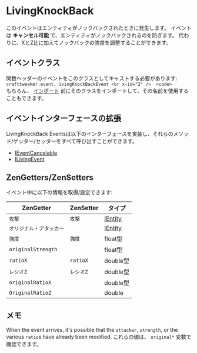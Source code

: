 # LivingKnockBack

このイベントはエンティティがノックバックされたときに発生します。 イベントは **キャンセル可能** で、エンティティがノックバックされるのを防ぎます。 代わりに、XとZ比に加えてノックバックの強度を調整することができます。

## イベントクラス
関数ヘッダーのイベントをこのクラスとしてキャストする必要があります:  
`crafttweaker.event. ivingKnockBackEvent <br x-id="2" /> 
 <code>`  
もちろん、 [インポート](/AdvancedFunctions/Import/) 前にそのクラスをインポートして、その名前を使用することもできます。

## イベントインターフェースの拡張
LivingKnockBack Eventsは以下のインターフェースを実装し、それらのメソッド/ゲッター/セッターをすべて呼び出すことができます。

- [IEventCancelable](/Vanilla/Events/Events/IEventCancelable/)
- [ILivingEvent](/Vanilla/Events/Events/ILivingEvent/)


## ZenGetters/ZenSetters
イベント中に以下の情報を取得/設定できます:

| ZenGetter          | ZenSetter | タイプ                                   |
| ------------------ | --------- | ------------------------------------- |
| `攻撃`               | `攻撃`      | [IEntity](/Vanilla/Entities/IEntity/) |
| `オリジナル・アタッカー`      |           | [IEntity](/Vanilla/Entities/IEntity/) |
| `強度`               | `強度`      | float型                                |
| `originalStrength` |           | float型                                |
| `ratioX`           | `ratioX`  | double型                               |
| `レシオZ`             | `レシオZ`    | double型                               |
| `originalRatioX`   |           | double型                               |
| `OriginalRatioZ`   |           | double                                |

## メモ

When the event arrives, it's possible that the `attacker`, `strength`, or the various `ratio`s have already been modified. これらの値は、 `original*` 変数で確認できます。

